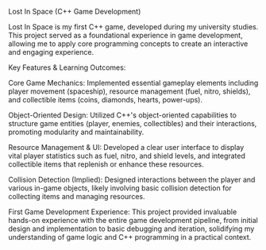 Lost In Space (C++ Game Development)

Lost In Space is my first C++ game, developed during my university studies. This project served as a foundational experience in game development, allowing me to apply core programming concepts to create an interactive and engaging experience.

Key Features & Learning Outcomes:

Core Game Mechanics: Implemented essential gameplay elements including player movement (spaceship), resource management (fuel, nitro, shields), and collectible items (coins, diamonds, hearts, power-ups).

Object-Oriented Design: Utilized C++'s object-oriented capabilities to structure game entities (player, enemies, collectibles) and their interactions, promoting modularity and maintainability.

Resource Management & UI: Developed a clear user interface to display vital player statistics such as fuel, nitro, and shield levels, and integrated collectible items that replenish or enhance these resources.

Collision Detection (Implied): Designed interactions between the player and various in-game objects, likely involving basic collision detection for collecting items and managing resources.

First Game Development Experience: This project provided invaluable hands-on experience with the entire game development pipeline, from initial design and implementation to basic debugging and iteration, solidifying my understanding of game logic and C++ programming in a practical context.
